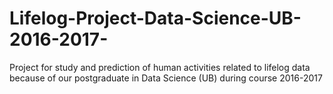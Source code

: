 # Lifelog-Project-Data-Science-UB-2016-2017-
Project for study and prediction of human activities related to lifelog data because of our postgraduate in Data Science (UB) during course 2016-2017 
